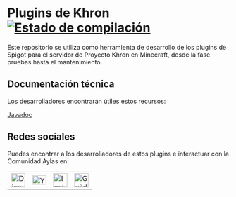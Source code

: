 # Plugins de Khron [![Estado de compilación](https://travis-ci.org/ComunidadAylas/khron-plugins.svg?branch=master)](https://travis-ci.org/ComunidadAylas/khron-plugins/builds)
Este repositorio se utiliza como herramienta de desarrollo de los plugins de Spigot para el servidor de Proyecto Khron en Minecraft, desde la fase pruebas hasta el mantenimiento.

## Documentación técnica
Los desarrolladores encontrarán útiles estos recursos:

[Javadoc](https://comunidadaylas.github.io/khron-plugins/)

## Redes sociales
Puedes encontrar a los desarrolladores de estos plugins e interactuar con la Comunidad Aylas en:

<table><tr><td><a href="https://discord.gg/RVAgQRS"><img src="https://discordapp.com/assets/e05ead6e6ebc08df9291738d0aa6986d.png" alt="Discord" width="32"></a></td><td><a href="https://www.youtube.com/channel/UC8FsOvuC6iCS2ks4nNvTH4Q"><img src="https://www.youtube.com/yt/about/media/images/brand-resources/icons/YouTube_icon_light.svg" alt="YouTube" width="32" height="21"></a></td><td><a href="https://www.instagram.com/khronminecraft/"><img src="https://instagram-brand.com/wp-content/uploads/2016/11/app-icon2.png" alt="Instagram" width="32"></a></td><td><a href="https://www.guilded.gg/Comunidad-Aylas"><img src="https://www.guilded.gg/asset/Logos/logomark/Color/Guilded_Logomark_Color.png" alt="Guilded" width="32"></a></td></tr></table>
